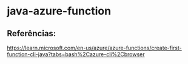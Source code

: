 # java-azure-function

## Referências:
https://learn.microsoft.com/en-us/azure/azure-functions/create-first-function-cli-java?tabs=bash%2Cazure-cli%2Cbrowser
